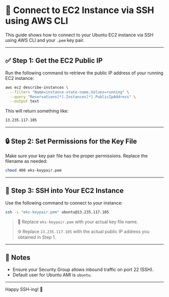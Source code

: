 # 🔐 Connect to EC2 Instance via SSH using AWS CLI

This guide shows how to connect to your Ubuntu EC2 instance via SSH using AWS CLI and your `.pem` key pair.

---

## ✅ Step 1: Get the EC2 Public IP

Run the following command to retrieve the public IP address of your running EC2 instance:

```bash
aws ec2 describe-instances \
  --filters "Name=instance-state-name,Values=running" \
  --query "Reservations[*].Instances[*].PublicIpAddress" \
  --output text
```

This will return something like:

```bash
13.235.117.105
```

---

## 🔒 Step 2: Set Permissions for the Key File

Make sure your key pair file has the proper permissions. Replace the filename as needed:

```bash
chmod 400 eks-keypair.pem
```

---

## 🔗 Step 3: SSH into Your EC2 Instance

Use the following command to connect to your instance:

```bash
ssh -i "eks-keypair.pem" ubuntu@13.235.117.105
```

> 🔁 Replace `eks-keypair.pem` with your actual key file name.
>
> 🌐 Replace `13.235.117.105` with the actual public IP address you obtained in Step 1.

---

## 📌 Notes

* Ensure your Security Group allows inbound traffic on port 22 (SSH).
* Default user for Ubuntu AMI is `ubuntu`.

---

Happy SSH-ing! 🎉
